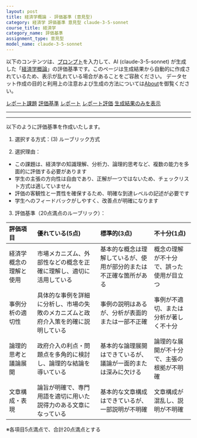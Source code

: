 ```yaml
---
layout: post
title: 経済学概論 - 評価基準 (意見型)
category: 経済学 評価基準 意見型 claude-3-5-sonnet
course_title: 経済学
category_name: 評価基準
assignment_type: 意見型
model_name: claude-3-5-sonnet
---
```


以下のコンテンツは、[プロンプト](http://127.0.0.1:8000/generated/経済学/claude-3-5-sonnet/prompt_評価基準-意見型.md)を入力して、AI (claude-3-5-sonnet) が生成した「[経済学概論](/contents/経済学/)」の評価基準です。このページは生成結果から自動的に作成されているため、表示が乱れている場合があることをご容赦ください。
データセット作成の目的と利用上の注意および生成の方法については[About](/About)を御覧ください。

[レポート課題](../レポート課題-意見型)
[評価基準](../評価基準-意見型)
[レポート](../レポート-意見型)
[レポート評価](../レポート評価-意見型)
[生成結果のみを表示](http://127.0.0.1:8000/generated/経済学/claude-3-5-sonnet/評価基準-意見型.md)
  

***
***
  
以下のように評価基準を作成いたします。

1. 選択する方式：(3) ルーブリック方式

2. 選択理由：
- この課題は、経済学の知識理解、分析力、論理的思考など、複数の能力を多面的に評価する必要があります
- 学生の主張の方向性は自由であり、正解が一つではないため、チェックリスト方式は適していません
- 評価の客観性と一貫性を確保するため、明確な到達レベルの記述が必要です
- 学生へのフィードバックがしやすく、改善点が明確になります

3. 評価基準（20点満点のルーブリック）：

|評価項目|優れている(5点)|標準的(3点)|不十分(1点)|
|:--|:--|:--|:--|
|経済学概念の理解と使用|市場メカニズム、外部性などの概念を正確に理解し、適切に活用している|基本的な概念は理解しているが、使用が部分的または不正確な箇所がある|概念の理解が不十分で、誤った使用が目立つ|
|事例分析の適切性|具体的な事例を詳細に分析し、市場の失敗のメカニズムと政府介入策を的確に説明している|事例の説明はあるが、分析が表面的または一部不正確|事例が不適切、または分析が著しく不十分|
|論理的思考と議論展開|政府介入の利点・問題点を多角的に検討し、論理的な結論を導いている|基本的な論理展開はできているが、議論が一面的または深みに欠ける|論理的な展開が不十分で、主張の根拠が不明確|
|文章構成・表現|論旨が明確で、専門用語を適切に用いた説得力のある文章になっている|基本的な文章構成はできているが、一部説明が不明確|文章構成が混乱し、説明が不明確|

※各項目5点満点で、合計20点満点とする
